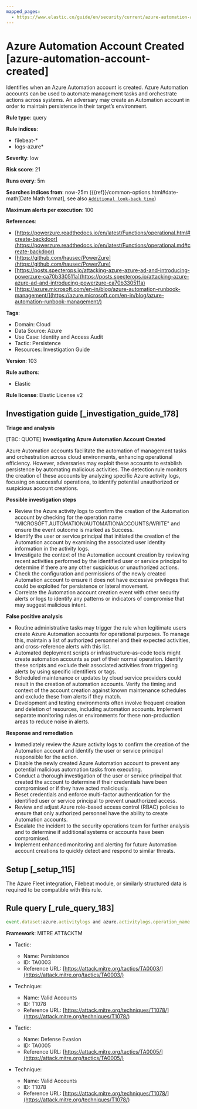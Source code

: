```yaml
---
mapped_pages:
  - https://www.elastic.co/guide/en/security/current/azure-automation-account-created.html
---
```


# Azure Automation Account Created [azure-automation-account-created]

Identifies when an Azure Automation account is created. Azure Automation accounts can be used to automate management tasks and orchestrate actions across systems. An adversary may create an Automation account in order to maintain persistence in their target’s environment.

**Rule type**: query

**Rule indices**:

* filebeat-*
* logs-azure*

**Severity**: low

**Risk score**: 21

**Runs every**: 5m

**Searches indices from**: now-25m ({{ref}}/common-options.html#date-math[Date Math format], see also [`Additional look-back time`](docs-content://solutions/security/detect-and-alert/create-detection-rule.md#rule-schedule))

**Maximum alerts per execution**: 100

**References**:

* [https://powerzure.readthedocs.io/en/latest/Functions/operational.html#create-backdoor](https://powerzure.readthedocs.io/en/latest/Functions/operational.md#create-backdoor)
* [https://github.com/hausec/PowerZure](https://github.com/hausec/PowerZure)
* [https://posts.specterops.io/attacking-azure-azure-ad-and-introducing-powerzure-ca70b330511a](https://posts.specterops.io/attacking-azure-azure-ad-and-introducing-powerzure-ca70b330511a)
* [https://azure.microsoft.com/en-in/blog/azure-automation-runbook-management/](https://azure.microsoft.com/en-in/blog/azure-automation-runbook-management/)

**Tags**:

* Domain: Cloud
* Data Source: Azure
* Use Case: Identity and Access Audit
* Tactic: Persistence
* Resources: Investigation Guide

**Version**: 103

**Rule authors**:

* Elastic

**Rule license**: Elastic License v2

## Investigation guide [_investigation_guide_178]

**Triage and analysis**

[TBC: QUOTE]
**Investigating Azure Automation Account Created**

Azure Automation accounts facilitate the automation of management tasks and orchestration across cloud environments, enhancing operational efficiency. However, adversaries may exploit these accounts to establish persistence by automating malicious activities. The detection rule monitors the creation of these accounts by analyzing specific Azure activity logs, focusing on successful operations, to identify potential unauthorized or suspicious account creations.

**Possible investigation steps**

* Review the Azure activity logs to confirm the creation of the Automation account by checking for the operation name "MICROSOFT.AUTOMATION/AUTOMATIONACCOUNTS/WRITE" and ensure the event outcome is marked as Success.
* Identify the user or service principal that initiated the creation of the Automation account by examining the associated user identity information in the activity logs.
* Investigate the context of the Automation account creation by reviewing recent activities performed by the identified user or service principal to determine if there are any other suspicious or unauthorized actions.
* Check the configuration and permissions of the newly created Automation account to ensure it does not have excessive privileges that could be exploited for persistence or lateral movement.
* Correlate the Automation account creation event with other security alerts or logs to identify any patterns or indicators of compromise that may suggest malicious intent.

**False positive analysis**

* Routine administrative tasks may trigger the rule when legitimate users create Azure Automation accounts for operational purposes. To manage this, maintain a list of authorized personnel and their expected activities, and cross-reference alerts with this list.
* Automated deployment scripts or infrastructure-as-code tools might create automation accounts as part of their normal operation. Identify these scripts and exclude their associated activities from triggering alerts by using specific identifiers or tags.
* Scheduled maintenance or updates by cloud service providers could result in the creation of automation accounts. Verify the timing and context of the account creation against known maintenance schedules and exclude these from alerts if they match.
* Development and testing environments often involve frequent creation and deletion of resources, including automation accounts. Implement separate monitoring rules or environments for these non-production areas to reduce noise in alerts.

**Response and remediation**

* Immediately review the Azure activity logs to confirm the creation of the Automation account and identify the user or service principal responsible for the action.
* Disable the newly created Azure Automation account to prevent any potential malicious automation tasks from executing.
* Conduct a thorough investigation of the user or service principal that created the account to determine if their credentials have been compromised or if they have acted maliciously.
* Reset credentials and enforce multi-factor authentication for the identified user or service principal to prevent unauthorized access.
* Review and adjust Azure role-based access control (RBAC) policies to ensure that only authorized personnel have the ability to create Automation accounts.
* Escalate the incident to the security operations team for further analysis and to determine if additional systems or accounts have been compromised.
* Implement enhanced monitoring and alerting for future Automation account creations to quickly detect and respond to similar threats.


## Setup [_setup_115]

The Azure Fleet integration, Filebeat module, or similarly structured data is required to be compatible with this rule.


## Rule query [_rule_query_183]

```js
event.dataset:azure.activitylogs and azure.activitylogs.operation_name:"MICROSOFT.AUTOMATION/AUTOMATIONACCOUNTS/WRITE" and event.outcome:(Success or success)
```

**Framework**: MITRE ATT&CKTM

* Tactic:

    * Name: Persistence
    * ID: TA0003
    * Reference URL: [https://attack.mitre.org/tactics/TA0003/](https://attack.mitre.org/tactics/TA0003/)

* Technique:

    * Name: Valid Accounts
    * ID: T1078
    * Reference URL: [https://attack.mitre.org/techniques/T1078/](https://attack.mitre.org/techniques/T1078/)

* Tactic:

    * Name: Defense Evasion
    * ID: TA0005
    * Reference URL: [https://attack.mitre.org/tactics/TA0005/](https://attack.mitre.org/tactics/TA0005/)

* Technique:

    * Name: Valid Accounts
    * ID: T1078
    * Reference URL: [https://attack.mitre.org/techniques/T1078/](https://attack.mitre.org/techniques/T1078/)



